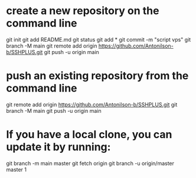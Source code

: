 # create a new repository on the command line
git init
git add README.md
git status
git add *
git commit -m "script vps"
git branch -M main
git remote add origin https://github.com/Antonilson-b/SSHPLUS.git
git push -u origin main



# push an existing repository from the command line
git remote add origin https://github.com/Antonilson-b/SSHPLUS.git
git branch -M main
git push -u origin main


# If you have a local clone, you can update it by running:
git branch -m main master
git fetch origin
git branch -u origin/master master
1